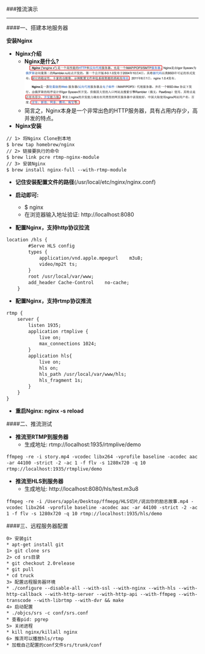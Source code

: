 ###推流演示
***
####一、搭建本地服务器

**安装Nginx**
- **Nginx介绍**
    - **Nginx是什么?**
    ![](/assets/193353-d0d35adf8eb94a3b.png)
    - 简言之，Nginx本身是一个非常出色的HTTP服务器，具有占用内存少，高并发的特点。
- **Nginx安装**

```objc
// 1> 将Nginx Clone到本地
$ brew tap homebrew/nginx
// 2> 链接要执行的命令
$ brew link pcre rtmp-nginx-module
// 3> 安装Nginx
$ brew install nginx-full --with-rtmp-module
```

- **记住安装配置文件的路径**(/usr/local/etc/nginx/nginx.conf)
- **启动即可:**
    - $ nginx
    - 在浏览器输入地址验证: http://localhost:8080
    
- **配置Nginx，支持http协议拉流**

```objc
location /hls {
        #Serve HLS config
        types {
            application/vnd.apple.mpegurl    m3u8;
            video/mp2t ts;
        }
        root /usr/local/var/www;
        add_header Cache-Control    no-cache;
    }
```

- **配置Nginx，支持rtmp协议推流**
```objc
rtmp {
    server {
        listen 1935;
        application rtmplive {
            live on;
            max_connections 1024;
        }
        application hls{
            live on;
            hls on;
            hls_path /usr/local/var/www/hls;
            hls_fragment 1s;
        }
    }
}
```

- **重启Nginx: nginx -s reload**


####二、推流测试

- **推流至RTMP到服务器**
    - 生成地址: rtmp://localhost:1935/rtmplive/demo
```objc
ffmpeg -re -i story.mp4 -vcodec libx264 -vprofile baseline -acodec aac -ar 44100 -strict -2 -ac 1 -f flv -s 1280x720 -q 10 rtmp://localhost:1935/rtmplive/demo
```

- **推流至HLS到服务器**
    - 生成地址: http://localhost:8080/hls/test.m3u8
    
```objc
ffmpeg -re -i /Users/apple/Desktop/ffmepg/HLS切片/说出你的励志故事.mp4 -vcodec libx264 -vprofile baseline -acodec aac -ar 44100 -strict -2 -ac 1 -f flv -s 1280x720 -q 10 rtmp://localhost:1935/hls/demo

```

####三、远程服务器配置

```objc
0> 安装git
* apt-get install git
1> git clone srs
2> cd srs目录
* git checkout 2.0release
* git pull
* cd truck
3> 配置远程服务器环境
* ./configure --disable-all --with-ssl --with-nginx --with-hls --with-http-callback --with-http-server --with-http-api --with-ffmpeg --with-transcode --with-librtmp --with-dvr && make
4> 启动配置
* ./objcs/srs -c conf/srs.conf
* 查看pid: pgrep
5> 关闭进程
* kill nginx/killall nginx
6> 推流可以播放hls/rtmp
* 加载自己配置的conf文件srs/trunk/conf
```
